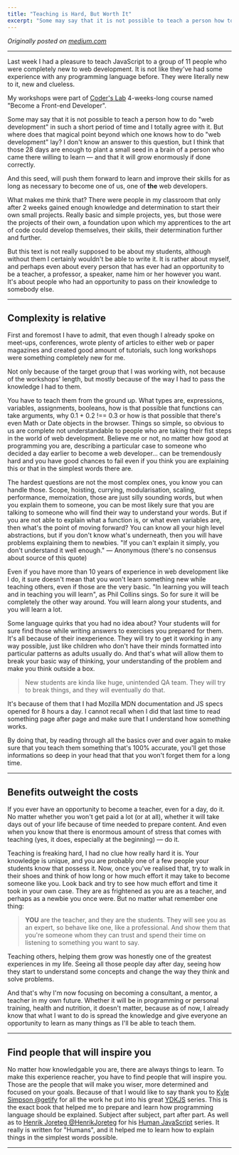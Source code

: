 ```yaml
---
title: "Teaching is Hard, But Worth It"
excerpt: "Some may say that it is not possible to teach a person how to do \"web development\" in such a short period of time and I totally agree with it. But where does that magical point beyond which one knows how to do \"web development\" lay? I don't know an answer to this question, but I think that those 28 days are enough to plant a small seed in a brain of a person who came there willing to learn — and that it will grow enormously if done correctly."
---
```


_Originally posted on [medium.com](https://medium.com/age-of-awareness/teaching-is-hard-e467bc2c766b)_

---

Last week I had a pleasure to teach JavaScript to a group of 11 people who were completely new to web development. It is not like they've had some experience with any programming language before. They were literally new to it, new and clueless.

My workshops were part of [Coder's Lab](http://www.coderslab.pl/en/) 4-weeks-long course named "Become a Front-end Developer".

Some may say that it is not possible to teach a person how to do "web development" in such a short period of time and I totally agree with it. But where does that magical point beyond which one knows how to do "web development" lay? I don't know an answer to this question, but I think that those 28 days are enough to plant a small seed in a brain of a person who came there willing to learn — and that it will grow enormously if done correctly.

And this seed, will push them forward to learn and improve their skills for as long as necessary to become one of us, one of **the** web developers.

What makes me think that? There were people in my classroom that only after 2 weeks gained enough knowledge and determination to start their own small projects. Really basic and simple projects, yes, but those were the projects of their own, a foundation upon which my apprentices to the art of code could develop themselves, their skills, their determination further and further.

But this text is not really supposed to be about my students, although without them I certainly wouldn't be able to write it. It is rather about myself, and perhaps even about every person that has ever had an opportunity to be a teacher, a professor, a speaker, name him or her however you want. It's about people who had an opportunity to pass on their knowledge to somebody else.

---

## Complexity is relative

First and foremost I have to admit, that even though I already spoke on meet-ups, conferences, wrote plenty of articles to either web or paper magazines and created good amount of tutorials, such long workshops were something completely new for me.

Not only because of the target group that I was working with, not because of the workshops' length, but mostly because of the way I had to pass the knowledge I had to them.

You have to teach them from the ground up. What types are, expressions, variables, assignments, booleans, how is that possible that functions can take arguments, why 0.1 + 0.2 !== 0.3 or how is that possible that there's even Math or Date objects in the browser. Things so simple, so obvious to us are complete not understandable to people who are taking their fist steps in the world of web development. Believe me or not, no matter how good at programming you are, describing a particular case to someone who decided a day earlier to become a web developer… can be tremendously hard and you have good chances to fail even if you think you are explaining this or that in the simplest words there are.

The hardest questions are not the most complex ones, you know you can handle those. Scope, hoisting, currying, modularisation, scaling, performance, memoization, those are just silly sounding words, but when you explain them to someone, you can be most likely sure that you are talking to someone who will find their way to understand your words. But if you are not able to explain what a function is, or what even variables are, then what's the point of moving forward? You can know all your high level abstractions, but if you don't know what's underneath, then you will have problems explaining them to newbies. "If you can't explain it simply, you don't understand it well enough." — Anonymous (there's no consensus about source of this quote)

Even if you have more than 10 years of experience in web development like I do, it sure doesn't mean that you won't learn something new while teaching others, even if those are the very basic. "In learning you will teach and in teaching you will learn", as Phil Collins sings. So for sure it will be completely the other way around. You will learn along your students, and you will learn a lot.

Some language quirks that you had no idea about? Your students will for sure find those while writing answers to exercises you prepared for them. It's all because of their inexperience. They will try to get it working in any way possible, just like children who don't have their minds formatted into particular patterns as adults usually do. And that's what will allow them to break your basic way of thinking, your understanding of the problem and make you think outside a box.

> New students are kinda like huge, unintended QA team. They will try to break
> things, and they will eventually do that.

It's because of them that I had Mozilla MDN documentation and JS specs opened for 8 hours a day. I cannot recall when I did that last time to read something page after page and make sure that I understand how something works.

By doing that, by reading through all the basics over and over again to make sure that you teach them something that's 100% accurate, you'll get those informations so deep in your head that that you won't forget them for a long time.

---

## Benefits outweight the costs

If you ever have an opportunity to become a teacher, even for a day, do it. No matter whether you won't get paid a lot (or at all), whether it will take days out of your life because of time needed to prepare content. And even when you know that there is enormous amount of stress that comes with teaching (yes, it does, especially at the beginning) — do it.

Teaching is freaking hard, I had no clue how really hard it is. Your knowledge is unique, and you are probably one of a few people your students know that possess it. Now, once you've realised that, try to walk in their shoes and think of how long or how much effort it may take to become someone like you. Look back and try to see how much effort and time it took in your own case. They are as frightened as you are as a teacher, and perhaps as a newbie you once were. But no matter what remember one thing:

> **YOU** are the teacher, and they are the students. They will see you as an
> expert, so behave like one, like a professional. And show them that you're someone whom they can trust and spend their time on listening to something you want to say.

Teaching others, helping them grow was honestly one of the greatest experiences in my life. Seeing all those people day after day, seeing how they start to understand some concepts and change the way they think and solve problems.

And that's why I'm now focusing on becoming a consultant, a mentor, a teacher in my own future. Whether it will be in programming or personal training, health and nutrition, it doesn't matter, because as of now, I already know that what I want to do is spread the knowledge and give everyone an opportunity to learn as many things as I'll be able to teach them.

---

## Find people that will inspire you

No matter how knowledgable you are, there are always things to learn. To make this experience reacher, you have to find people that will inspire you. Those are the people that will make you wiser, more determined and focused on your goals. Because of that I would like to say thank you to [Kyle Simpson @getify](https://twitter.com/getify) for all the work he put into his great [YDKJS](https://github.com/getify/You-Dont-Know-JS) series. This is the exact book that helped me to prepare and learn how programming language should be explained. Subject after subject, part after part. As well as to [Henrik Joreteg @HenrikJoreteg](https://twitter.com/HenrikJoreteg) for his [Human JavaScript](http://humanjavascript.com/) series. It really is written for "Humans", and it helped me to learn how to explain things in the simplest words possible.

---
